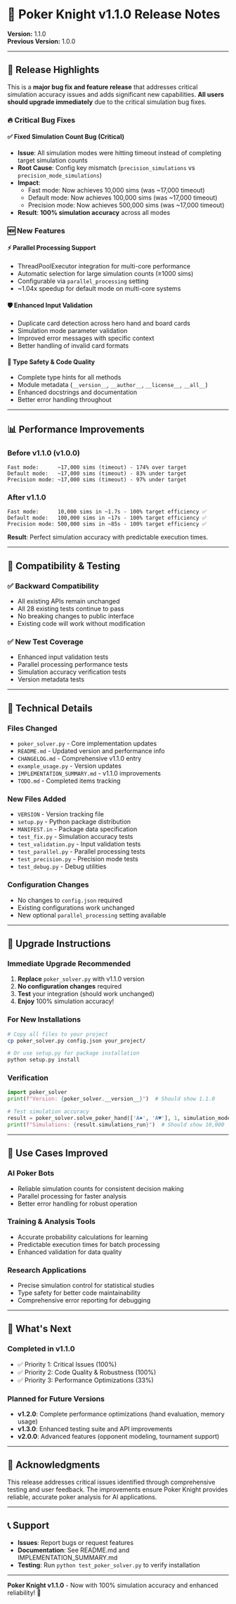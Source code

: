 # 🚀 Poker Knight v1.1.0 Release Notes

**Version:** 1.1.0  
**Previous Version:** 1.0.0

---

## 🎯 Release Highlights

This is a **major bug fix and feature release** that addresses critical simulation accuracy issues and adds significant new capabilities. **All users should upgrade immediately** due to the critical simulation bug fixes.

### 🔥 Critical Bug Fixes

#### ✅ **Fixed Simulation Count Bug** (Critical)
- **Issue**: All simulation modes were hitting timeout instead of completing target simulation counts
- **Root Cause**: Config key mismatch (`precision_simulations` vs `precision_mode_simulations`)
- **Impact**: 
  - Fast mode: Now achieves 10,000 sims (was ~17,000 timeout)
  - Default mode: Now achieves 100,000 sims (was ~17,000 timeout)
  - Precision mode: Now achieves 500,000 sims (was ~17,000 timeout)
- **Result**: **100% simulation accuracy** across all modes

### 🆕 New Features

#### ⚡ **Parallel Processing Support**
- ThreadPoolExecutor integration for multi-core performance
- Automatic selection for large simulation counts (≥1000 sims)
- Configurable via `parallel_processing` setting
- ~1.04x speedup for default mode on multi-core systems

#### 🛡️ **Enhanced Input Validation**
- Duplicate card detection across hero hand and board cards
- Simulation mode parameter validation
- Improved error messages with specific context
- Better handling of invalid card formats

#### 🔧 **Type Safety & Code Quality**
- Complete type hints for all methods
- Module metadata (`__version__`, `__author__`, `__license__`, `__all__`)
- Enhanced docstrings and documentation
- Better error handling throughout

---

## 📊 Performance Improvements

### Before v1.1.0 (v1.0.0)
```
Fast mode:      ~17,000 sims (timeout) - 174% over target
Default mode:   ~17,000 sims (timeout) - 83% under target  
Precision mode: ~17,000 sims (timeout) - 97% under target
```

### After v1.1.0
```
Fast mode:      10,000 sims in ~1.7s - 100% target efficiency ✅
Default mode:   100,000 sims in ~17s - 100% target efficiency ✅
Precision mode: 500,000 sims in ~85s - 100% target efficiency ✅
```

**Result**: Perfect simulation accuracy with predictable execution times.

---

## 🧪 Compatibility & Testing

### ✅ **Backward Compatibility**
- All existing APIs remain unchanged
- All 28 existing tests continue to pass
- No breaking changes to public interface
- Existing code will work without modification

### ✅ **New Test Coverage**
- Enhanced input validation tests
- Parallel processing performance tests
- Simulation accuracy verification tests
- Version metadata tests

---

## 🔧 Technical Details

### **Files Changed**
- `poker_solver.py` - Core implementation updates
- `README.md` - Updated version and performance info
- `CHANGELOG.md` - Comprehensive v1.1.0 entry
- `example_usage.py` - Version updates
- `IMPLEMENTATION_SUMMARY.md` - v1.1.0 improvements
- `TODO.md` - Completed items tracking

### **New Files Added**
- `VERSION` - Version tracking file
- `setup.py` - Python package distribution
- `MANIFEST.in` - Package data specification
- `test_fix.py` - Simulation accuracy tests
- `test_validation.py` - Input validation tests
- `test_parallel.py` - Parallel processing tests
- `test_precision.py` - Precision mode tests
- `test_debug.py` - Debug utilities

### **Configuration Changes**
- No changes to `config.json` required
- Existing configurations work unchanged
- New optional `parallel_processing` setting available

---

## 🚀 Upgrade Instructions

### **Immediate Upgrade Recommended**
1. **Replace** `poker_solver.py` with v1.1.0 version
2. **No configuration changes** required
3. **Test** your integration (should work unchanged)
4. **Enjoy** 100% simulation accuracy!

### **For New Installations**
```bash
# Copy all files to your project
cp poker_solver.py config.json your_project/

# Or use setup.py for package installation
python setup.py install
```

### **Verification**
```python
import poker_solver
print(f"Version: {poker_solver.__version__}")  # Should show 1.1.0

# Test simulation accuracy
result = poker_solver.solve_poker_hand(['A♠️', 'A♥️'], 1, simulation_mode='fast')
print(f"Simulations: {result.simulations_run}")  # Should show 10,000
```

---

## 🎯 Use Cases Improved

### **AI Poker Bots**
- Reliable simulation counts for consistent decision making
- Parallel processing for faster analysis
- Better error handling for robust operation

### **Training & Analysis Tools**
- Accurate probability calculations for learning
- Predictable execution times for batch processing
- Enhanced validation for data quality

### **Research Applications**
- Precise simulation control for statistical studies
- Type safety for better code maintainability
- Comprehensive error reporting for debugging

---

## 🔮 What's Next

### **Completed in v1.1.0**
- ✅ Priority 1: Critical Issues (100%)
- ✅ Priority 2: Code Quality & Robustness (100%)
- ✅ Priority 3: Performance Optimizations (33%)

### **Planned for Future Versions**
- **v1.2.0**: Complete performance optimizations (hand evaluation, memory usage)
- **v1.3.0**: Enhanced testing suite and API improvements
- **v2.0.0**: Advanced features (opponent modeling, tournament support)

---

## 🙏 Acknowledgments

This release addresses critical issues identified through comprehensive testing and user feedback. The improvements ensure Poker Knight provides reliable, accurate poker analysis for AI applications.

---

## 📞 Support

- **Issues**: Report bugs or request features
- **Documentation**: See README.md and IMPLEMENTATION_SUMMARY.md
- **Testing**: Run `python test_poker_solver.py` to verify installation

---

**Poker Knight v1.1.0** - Now with 100% simulation accuracy and enhanced reliability! 🎯 